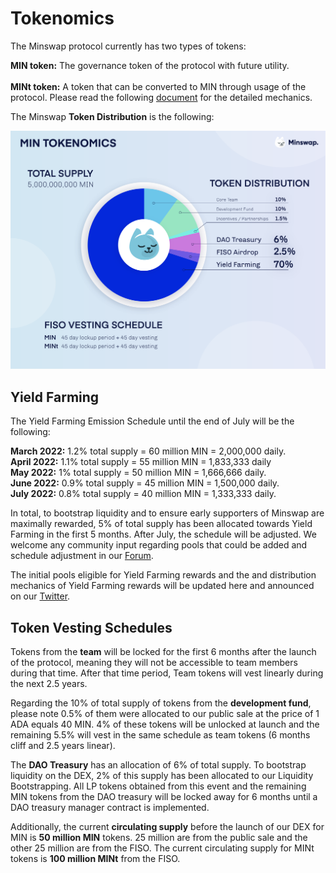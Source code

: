 # Tokenomics

The Minswap protocol currently has two types of tokens:

**MIN token:** The governance token of the protocol with future utility. \
\
**MINt token:** A token that can be converted to MIN through usage of the protocol. Please read the following [document](https://minswap-labs.medium.com/how-to-convert-your-mint-tokens-c7331c8eaa01) for the detailed mechanics.

The Minswap **Token Distribution** is the following:

![](.gitbook/assets/tokenomics.png)

## Yield Farming

The Yield Farming Emission Schedule until the end of July will be the following:

**March 2022:** 1.2% total supply = 60 million MIN = 2,000,000 daily. \
**April 2022:** 1.1% total supply = 55 million MIN = 1,833,333 daily \
**May 2022:** 1% total supply = 50 million MIN = 1,666,666 daily. \
**June 2022:** 0.9% total supply = 45 million MIN = 1,500,000 daily. \
**July 2022:** 0.8% total supply = 40 million MIN = 1,333,333 daily.

In total, to bootstrap liquidity and to ensure early supporters of Minswap are maximally rewarded, 5% of total supply has been allocated towards Yield Farming in the first 5 months. After July, the schedule will be adjusted. We welcome any community input regarding pools that could be added and schedule adjustment in our [Forum](https://forum.minswap.org).

The initial pools eligible for Yield Farming rewards and the and distribution mechanics of Yield Farming rewards will be updated here and announced on our [Twitter](https://twitter.com/MinswapDEX).&#x20;

## Token Vesting Schedules

Tokens from the **team** will be locked for the first 6 months after the launch of the protocol, meaning they will not be accessible to team members during that time. After that time period, Team tokens will vest linearly during the next 2.5 years.

Regarding the 10% of total supply of tokens from the **development fund**, please note 0.5% of them were allocated to our public sale at the price of 1 ADA equals 40 MIN. 4% of these tokens will be unlocked at launch and the remaining 5.5% will vest in the same schedule as team tokens (6 months cliff and 2.5 years linear).

The **DAO Treasury** has an allocation of 6% of total supply. To bootstrap liquidity on the DEX, 2% of this supply has been allocated to our Liquidity Bootstrapping. All LP tokens obtained from this event and the remaining MIN tokens from the DAO treasury will be locked away for 6 months until a DAO treasury manager contract is implemented.

Additionally, the current **circulating supply** before the launch of our DEX for MIN is **50 million MIN** tokens. 25 million are from the public sale and the other 25 million are from the FISO. The current circulating supply for MINt tokens is **100 million MINt** from the FISO.

